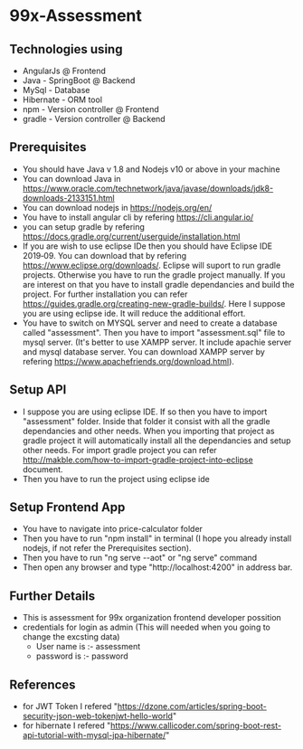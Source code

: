 # 99x-Assessment

## Technologies using
 - AngularJs @ Frontend
 - Java - SpringBoot @ Backend
 - MySql - Database
 - Hibernate - ORM tool
 - npm - Version controller @ Frontend
 - gradle - Version controller @ Backend

## Prerequisites 
 - You should have Java v 1.8 and Nodejs v10 or above in your machine
 - You can download Java in https://www.oracle.com/technetwork/java/javase/downloads/jdk8-downloads-2133151.html
 - You can download nodejs in https://nodejs.org/en/
 - You have to install angular cli by refering https://cli.angular.io/
 - you can setup gradle by refering https://docs.gradle.org/current/userguide/installation.html
 - If you are wish to use eclipse IDe then you should have Eclipse IDE 2019‑09. You can download that by refering https://www.eclipse.org/downloads/. Eclipse will suport to run gradle projects. Otherwise you have to run the gradle project manually. If you are interest on that you have to install gradle dependancies and build the project. For further installation you can refer https://guides.gradle.org/creating-new-gradle-builds/. Here I suppose you are using eclipse ide. It will reduce the additional effort.
  - You have to switch on MYSQL server and need to create a database called "assessment". Then you have to import "assessment.sql" file to mysql server. (It's better to use XAMPP server. It include apachie server and mysql database server. You can download XAMPP server by refering https://www.apachefriends.org/download.html).

## Setup API
 - I suppose you are using eclipse IDE. If so then you have to import "assessment" folder. Inside that folder it consist with all the gradle dependancies and other needs. When you importing that project as gradle project it will automatically install all the dependancies and setup other needs. For import gradle project you can refer 
 http://makble.com/how-to-import-gradle-project-into-eclipse document.
 - Then you have to run the project using eclipse ide
 
## Setup Frontend App
 - You have to navigate into price-calculator folder
 - Then you have to run "npm install" in terminal (I hope you already install nodejs, if not refer the Prerequisites section).
 - Then you have to run "ng serve --aot" or  "ng serve" command
 - Then open any browser and type "http://localhost:4200" in address bar.
 
## Further Details
- This is assessment for 99x organization frontend developer possition
- credentials for login as admin  (This will needed when you going to change the excsting data)
  - User name is :- assessment
  - password is :- password

## References
- for JWT Token I refered "https://dzone.com/articles/spring-boot-security-json-web-tokenjwt-hello-world"
- for hibernate I refered "https://www.callicoder.com/spring-boot-rest-api-tutorial-with-mysql-jpa-hibernate/"

